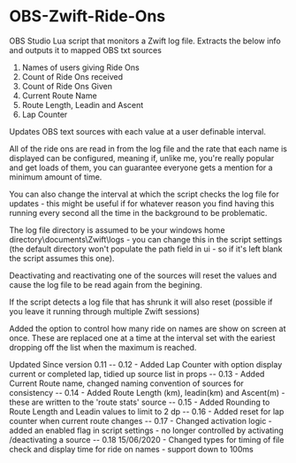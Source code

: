 # OBS-Zwift-Ride-Ons
OBS Studio Lua script that monitors a Zwift log file.  Extracts the below info and outputs it to mapped OBS txt sources

1. Names of users giving Ride Ons
2. Count of Ride Ons received
3. Count of Ride Ons Given
4. Current Route Name
5. Route Length, Leadin and Ascent 
6. Lap Counter

Updates OBS text sources with each value at a user definable interval. 

All of the ride ons are read in from the log file and the rate that each name is displayed can be configured, meaning if, unlike me, you're really popular and get loads of them, you can guarantee everyone gets a mention for a minimum amount of time. 

You can also change the interval at which the script checks the log file for updates - this might be useful if for whatever reason you find having this running every second all the time in the background to be problematic. 

The log file directory is assumed to be your windows home directory\documents\Zwift\logs - you can change this in the script settings (the default directory won't populate the path field in ui - so if it's left blank the script assumes this one). 

Deactivating and reactivating one of the sources will reset the values and cause the log file to be read again from the begining.

If the script detects a log file that has shrunk it will also reset (possible if you leave it running through multiple Zwift sessions)

Added the option to control how many ride on names are show on screen at once.  These are replaced one at a time at the interval set with the eariest dropping off the list when the maximum is reached.

Updated Since version 0.11
-- 0.12 - Added Lap Counter with option display current or completed lap, tidied up source list in props
-- 0.13 - Added Current Route name, changed naming convention of sources for consistency
-- 0.14 - Added Route Length (km), leadin(km) and Ascent(m) - these are written to the 'route stats' source
-- 0.15 - Added Rounding to Route Length and Leadin values to limit to 2 dp
-- 0.16 - Added reset for lap counter when current route changes
-- 0.17 - Changed activation logic - added an enabled flag in script settings - no longer controlled by activating /deactivating a source
-- 0.18 15/06/2020 - Changed types for timing of file check and display time for ride on names - support down to 100ms
